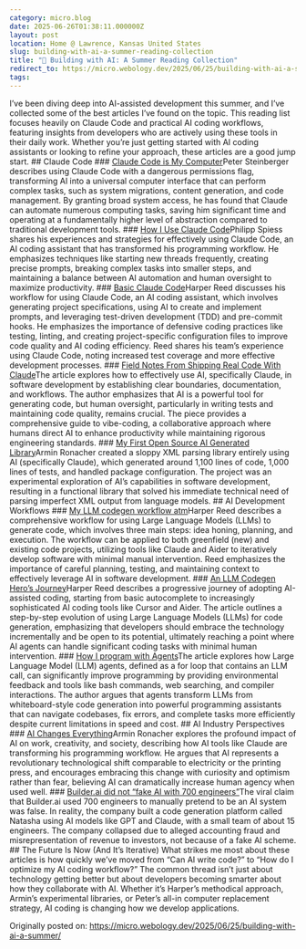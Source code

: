 ```yaml
---
category: micro.blog
date: 2025-06-26T01:38:11.000000Z
layout: post
location: Home @ Lawrence, Kansas United States
slug: building-with-ai-a-summer-reading-collection
title: "🤖 Building with AI: A Summer Reading Collection"
redirect_to: https://micro.webology.dev/2025/06/25/building-with-ai-a-summer/
tags:
---
```


I’ve been diving deep into AI-assisted development this summer, and I’ve collected some of the best articles I’ve found on the topic. This reading list focuses heavily on Claude Code and practical AI coding workflows, featuring insights from developers who are actively using these tools in their daily work. Whether you’re just getting started with AI coding assistants or looking to refine your approach, these articles are a good jump start. ## Claude Code ### [Claude Code is My Computer](https://steipete.me/posts/2025/claude-code-is-my-computer)Peter Steinberger describes using Claude Code with a dangerous permissions flag, transforming AI into a universal computer interface that can perform complex tasks, such as system migrations, content generation, and code management. By granting broad system access, he has found that Claude can automate numerous computing tasks, saving him significant time and operating at a fundamentally higher level of abstraction compared to traditional development tools. ### [How I Use Claude Code](https://spiess.dev/blog/how-i-use-claude-code)Philipp Spiess shares his experiences and strategies for effectively using Claude Code, an AI coding assistant that has transformed his programming workflow. He emphasizes techniques like starting new threads frequently, creating precise prompts, breaking complex tasks into smaller steps, and maintaining a balance between AI automation and human oversight to maximize productivity. ### [Basic Claude Code](https://harper.blog/2025/05/08/basic-claude-code/)Harper Reed discusses his workflow for using Claude Code, an AI coding assistant, which involves generating project specifications, using AI to create and implement prompts, and leveraging test-driven development (TDD) and pre-commit hooks. He emphasizes the importance of defensive coding practices like testing, linting, and creating project-specific configuration files to improve code quality and AI coding efficiency. Reed shares his team’s experience using Claude Code, noting increased test coverage and more effective development processes. ### [Field Notes From Shipping Real Code With Claude](https://diwank.space/field-notes-from-shipping-real-code-with-claude)The article explores how to effectively use AI, specifically Claude, in software development by establishing clear boundaries, documentation, and workflows. The author emphasizes that AI is a powerful tool for generating code, but human oversight, particularly in writing tests and maintaining code quality, remains crucial. The piece provides a comprehensive guide to vibe-coding, a collaborative approach where humans direct AI to enhance productivity while maintaining rigorous engineering standards. ### [My First Open Source AI Generated Library](https://lucumr.pocoo.org/2025/6/21/my-first-ai-library/)Armin Ronacher created a sloppy XML parsing library entirely using AI (specifically Claude), which generated around 1,100 lines of code, 1,000 lines of tests, and handled package configuration. The project was an experimental exploration of AI’s capabilities in software development, resulting in a functional library that solved his immediate technical need of parsing imperfect XML output from language models. ## AI Development Workflows ### [My LLM codegen workflow atm](https://harper.blog/2025/02/16/my-llm-codegen-workflow-atm/)Harper Reed describes a comprehensive workflow for using Large Language Models (LLMs) to generate code, which involves three main steps: idea honing, planning, and execution. The workflow can be applied to both greenfield (new) and existing code projects, utilizing tools like Claude and Aider to iteratively develop software with minimal manual intervention. Reed emphasizes the importance of careful planning, testing, and maintaining context to effectively leverage AI in software development. ### [An LLM Codegen Hero’s Journey](https://harper.blog/2025/04/17/an-llm-codegen-heros-journey/)Harper Reed describes a progressive journey of adopting AI-assisted coding, starting from basic autocomplete to increasingly sophisticated AI coding tools like Cursor and Aider. The article outlines a step-by-step evolution of using Large Language Models (LLMs) for code generation, emphasizing that developers should embrace the technology incrementally and be open to its potential, ultimately reaching a point where AI agents can handle significant coding tasks with minimal human intervention. ### [How I program with Agents](https://sketch.dev/blog/programming-with-agents)The article explores how Large Language Model (LLM) agents, defined as a for loop that contains an LLM call, can significantly improve programming by providing environmental feedback and tools like bash commands, web searching, and compiler interactions. The author argues that agents transform LLMs from whiteboard-style code generation into powerful programming assistants that can navigate codebases, fix errors, and complete tasks more efficiently despite current limitations in speed and cost. ## AI Industry Perspectives ### [AI Changes Everything](https://lucumr.pocoo.org/2025/6/4/changes/)Armin Ronacher explores the profound impact of AI on work, creativity, and society, describing how AI tools like Claude are transforming his programming workflow. He argues that AI represents a revolutionary technological shift comparable to electricity or the printing press, and encourages embracing this change with curiosity and optimism rather than fear, believing AI can dramatically increase human agency when used well. ### [Builder.ai did not “fake AI with 700 engineers”](https://blog.pragmaticengineer.com/builder-ai-did-not-fake-ai/)The viral claim that Builder.ai used 700 engineers to manually pretend to be an AI system was false. In reality, the company built a code generation platform called Natasha using AI models like GPT and Claude, with a small team of about 15 engineers. The company collapsed due to alleged accounting fraud and misrepresentation of revenue to investors, not because of a fake AI scheme. ## The Future Is Now (And It’s Iterative) What strikes me most about these articles is how quickly we’ve moved from “Can AI write code?” to “How do I optimize my AI coding workflow?” The common thread isn’t just about technology getting better but about developers becoming smarter about how they collaborate with AI. Whether it’s Harper’s methodical approach, Armin’s experimental libraries, or Peter’s all-in computer replacement strategy, AI coding is changing how we develop applications.

Originally posted on: https://micro.webology.dev/2025/06/25/building-with-ai-a-summer/
